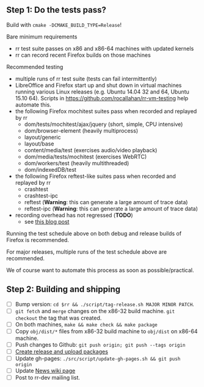 ## Step 1: Do the tests pass?

Build with `cmake -DCMAKE_BUILD_TYPE=Release`!

Bare minimum requirements

* rr test suite passes on x86 and x86-64 machines with updated kernels
* rr can record recent Firefox builds on those machines

Recommended testing

* multiple runs of rr test suite (tests can fail intermittently)
* LibreOffice and Firefox start up and shut down in virtual machines running various Linux releases (e.g. Ubuntu 14.04 32 and 64, Ubuntu 15.10 64). Scripts in https://github.com/rocallahan/rr-vm-testing help automate this.
* the following Firefox mochitest suites pass when recorded and replayed by rr
    * dom/tests/mochitest/ajax/jquery (short, simple, CPU intensive)
    * dom/browser-element (heavily multiprocess)
    * layout/generic
    * layout/base
    * content/media/test (exercises audio/video playback)
    * dom/media/tests/mochitest (exercises WebRTC)
    * dom/workers/test (heavily multithreaded)
    * dom/indexedDB/test
* the following Firefox reftest-like suites pass when recorded and replayed by rr
    * crashtest
    * crashtest-ipc
    * reftest (**Warning**: this can generate a large amount of trace data)
    * reftest-ipc (**Warning**: this can generate a large amount of trace data)
* recording overhead has not regressed (**TODO**)
    * see [this blog post](http://robert.ocallahan.org/2014/03/introducing-rr.html)

Running the test schedule above on both debug and release builds of Firefox is recommended.

For major releases, multiple runs of the test schedule above are recommended.

We of course want to automate this process as soon as possible/practical.

## Step 2: Building and shipping

- [ ] Bump version: `cd $rr && ./script/tag-release.sh MAJOR MINOR PATCH`.
- [ ] `git fetch` and `merge` changes on the x86-32 build machine. `git checkout` the tag that was created.
- [ ] On both machines, `make && make check && make package`
- [ ] Copy `obj/dist/*` files from x86-32 build machine to `obj/dist` on x86-64 machine.
- [ ] Push changes to Github: `git push origin; git push --tags origin`
- [ ] [Create release and upload packages](https://github.com/mozilla/rr/releases)
- [ ] Update gh-pages: `./src/script/update-gh-pages.sh && git push origin`
- [ ] Update [News wiki page](https://github.com/mozilla/rr/wiki/News)
- [ ] Post to rr-dev mailing list.